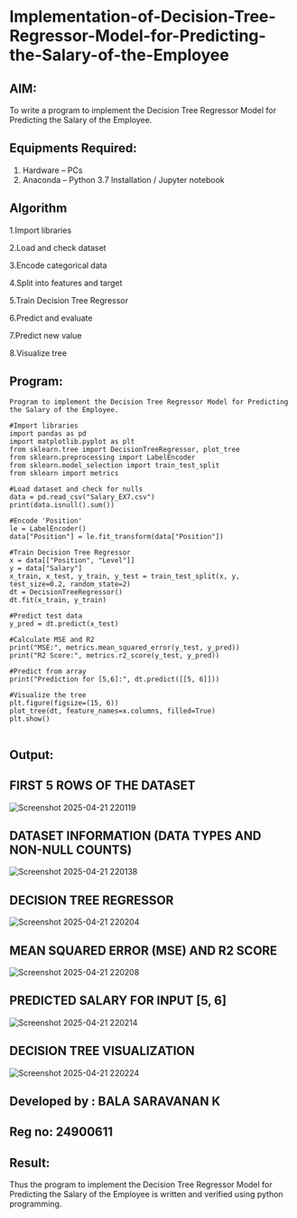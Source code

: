 # Implementation-of-Decision-Tree-Regressor-Model-for-Predicting-the-Salary-of-the-Employee

## AIM:
To write a program to implement the Decision Tree Regressor Model for Predicting the Salary of the Employee.

## Equipments Required:
1. Hardware – PCs
2. Anaconda – Python 3.7 Installation / Jupyter notebook

## Algorithm
1.Import libraries

2.Load and check dataset

3.Encode categorical data

4.Split into features and target

5.Train Decision Tree Regressor

6.Predict and evaluate

7.Predict new value

8.Visualize tree

## Program:
```
Program to implement the Decision Tree Regressor Model for Predicting the Salary of the Employee.

#Import libraries
import pandas as pd
import matplotlib.pyplot as plt
from sklearn.tree import DecisionTreeRegressor, plot_tree
from sklearn.preprocessing import LabelEncoder
from sklearn.model_selection import train_test_split
from sklearn import metrics

#Load dataset and check for nulls
data = pd.read_csv("Salary_EX7.csv")
print(data.isnull().sum())

#Encode 'Position'
le = LabelEncoder()
data["Position"] = le.fit_transform(data["Position"])

#Train Decision Tree Regressor
x = data[["Position", "Level"]]
y = data["Salary"]
x_train, x_test, y_train, y_test = train_test_split(x, y, test_size=0.2, random_state=2)
dt = DecisionTreeRegressor()
dt.fit(x_train, y_train)

#Predict test data
y_pred = dt.predict(x_test)

#Calculate MSE and R2
print("MSE:", metrics.mean_squared_error(y_test, y_pred))
print("R2 Score:", metrics.r2_score(y_test, y_pred))

#Predict from array
print("Prediction for [5,6]:", dt.predict([[5, 6]]))

#Visualize the tree
plt.figure(figsize=(15, 6))
plot_tree(dt, feature_names=x.columns, filled=True)
plt.show()


```

## Output:
## FIRST 5 ROWS OF THE DATASET
![Screenshot 2025-04-21 220119](https://github.com/user-attachments/assets/e6256b17-d0a1-4d72-9566-265aa97e33b2)
## DATASET INFORMATION (DATA TYPES AND NON-NULL COUNTS)
![Screenshot 2025-04-21 220138](https://github.com/user-attachments/assets/f58cdce3-d0a6-4fbb-a121-ab7db26c6710)
## DECISION TREE REGRESSOR
![Screenshot 2025-04-21 220204](https://github.com/user-attachments/assets/1dc8ca35-9b8c-426c-8acc-e9b80091a4e8)
## MEAN SQUARED ERROR (MSE) AND R2 SCORE
![Screenshot 2025-04-21 220208](https://github.com/user-attachments/assets/e6bebd45-5e3e-48b5-aa07-426cf43ddd6f)
## PREDICTED SALARY FOR INPUT [5, 6]
![Screenshot 2025-04-21 220214](https://github.com/user-attachments/assets/93fe146a-ebc9-48ea-b16d-2c45e2e81009)
## DECISION TREE VISUALIZATION
![Screenshot 2025-04-21 220224](https://github.com/user-attachments/assets/f2b5cf44-6267-4ddf-8026-e708a2a6725e)


## Developed by : BALA SARAVANAN K
## Reg no: 24900611
## Result:
Thus the program to implement the Decision Tree Regressor Model for Predicting the Salary of the Employee is written and verified using python programming.

